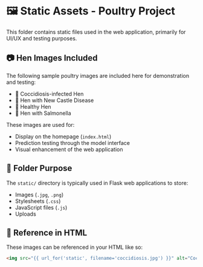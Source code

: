 # 🖼️ Static Assets - Poultry Project

This folder contains static files used in the web application, primarily for UI/UX and testing purposes.

## 📷 Hen Images Included

The following sample poultry images are included here for demonstration and testing:

- 🐔 Coccidiosis-infected Hen
- 🐓 Hen with New Castle Disease
- 🐥 Healthy Hen
- 🐤 Hen with Salmonella

These images are used for:

- Display on the homepage (`index.html`)
- Prediction testing through the model interface
- Visual enhancement of the web application

## 📁 Folder Purpose

The `static/` directory is typically used in Flask web applications to store:

- Images (`.jpg`, `.png`)
- Stylesheets (`.css`)
- JavaScript files (`.js`)
- Uploads

## 🔗 Reference in HTML

These images can be referenced in your HTML like so:

```html
<img src="{{ url_for('static', filename='coccidiosis.jpg') }}" alt="Coccidiosis Hen">

